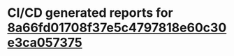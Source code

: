 # CI/CD generated reports for [8a66fd01708f37e5c4797818e60c30e3ca057375](https://github.com/hydephp/develop/commit/8a66fd01708f37e5c4797818e60c30e3ca057375)
